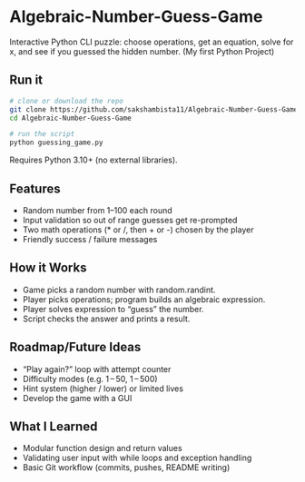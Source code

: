 # Algebraic-Number-Guess-Game
Interactive Python CLI puzzle: choose operations, get an equation, solve for x, and see if you guessed the hidden number. (My first Python Project)

## Run it
```bash
# clone or download the repo
git clone https://github.com/sakshambista11/Algebraic-Number-Guess-Game.git
cd Algebraic-Number-Guess-Game

# run the script
python guessing_game.py
```
Requires Python 3.10+ (no external libraries).

## Features
- Random number from 1–100 each round
- Input validation so out of range guesses get re-prompted
- Two math operations (* or /, then + or -) chosen by the player
- Friendly success / failure messages

## How it Works
- Game picks a random number with random.randint.
- Player picks operations; program builds an algebraic expression.
- Player solves expression to “guess” the number.
- Script checks the answer and prints a result.

## Roadmap/Future Ideas
- “Play again?” loop with attempt counter
- Difficulty modes (e.g. 1 – 50, 1 – 500)
- Hint system (higher / lower) or limited lives
- Develop the game with a GUI

## What I Learned
- Modular function design and return values
- Validating user input with while loops and exception handling
- Basic Git workflow (commits, pushes, README writing)





